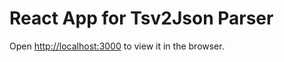 # React App for Tsv2Json Parser

Open [http://localhost:3000](http://localhost:3000) to view it in the browser.
